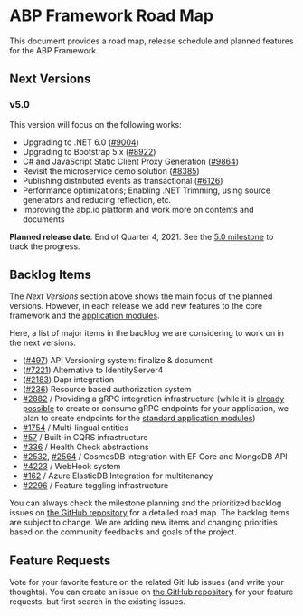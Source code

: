 ﻿# ABP Framework Road Map

This document provides a road map, release schedule and planned features for the ABP Framework.

## Next Versions

### v5.0

This version will focus on the following works:

* Upgrading to .NET 6.0 ([#9004](https://github.com/abpframework/abp/issues/9004))
* Upgrading to Bootstrap 5.x ([#8922](https://github.com/abpframework/abp/issues/8922))
* C# and JavaScript Static Client Proxy Generation ([#9864](https://github.com/abpframework/abp/issues/9864))
* Revisit the microservice demo solution ([#8385](https://github.com/abpframework/abp/issues/8385))
* Publishing distributed events as transactional ([#6126](https://github.com/abpframework/abp/issues/6126))
* Performance optimizations; Enabling .NET Trimming, using source generators and reducing reflection, etc.
* Improving the abp.io platform and work more on contents and documents

**Planned release date**: End of Quarter 4, 2021. See the [5.0 milestone](https://github.com/abpframework/abp/milestone/51) to track the progress.

## Backlog Items

The *Next Versions* section above shows the main focus of the planned versions. However, in each release we add new features to the core framework and the [application modules](Modules/Index.md).

Here, a list of major items in the backlog we are considering to work on in the next versions.

* ([#497](https://github.com/abpframework/abp/issues/497)) API Versioning system: finalize & document
* ([#7221](https://github.com/abpframework/abp/issues/7221)) Alternative to IdentityServer4
* ([#2183](https://github.com/abpframework/abp/issues/2183)) Dapr integration
* ([#236](https://github.com/abpframework/abp/issues/236)) Resource based authorization system
* [#2882](https://github.com/abpframework/abp/issues/2882) / Providing a gRPC integration infrastructure (while it is [already possible](https://github.com/abpframework/abp-samples/tree/master/GrpcDemo) to create or consume gRPC endpoints for your application, we plan to create endpoints for the [standard application modules](https://docs.abp.io/en/abp/latest/Modules/Index))
* [#1754](https://github.com/abpframework/abp/issues/1754) / Multi-lingual entities
* [#57](https://github.com/abpframework/abp/issues/57) / Built-in CQRS infrastructure
* [#336](https://github.com/abpframework/abp/issues/336) / Health Check abstractions
* [#2532](https://github.com/abpframework/abp/issues/2532), [#2564](https://github.com/abpframework/abp/issues/2465) / CosmosDB integration with EF Core and MongoDB API
* [#4223](https://github.com/abpframework/abp/issues/4223) / WebHook system
* [#162](https://github.com/abpframework/abp/issues/162) / Azure ElasticDB Integration for multitenancy
* [#2296](https://github.com/abpframework/abp/issues/2296) / Feature toggling infrastructure

You can always check the milestone planning and the prioritized backlog issues on [the GitHub repository](https://github.com/abpframework/abp/milestones) for a detailed road map. The backlog items are subject to change. We are adding new items and changing priorities based on the community feedbacks and goals of the project.

## Feature Requests

Vote for your favorite feature on the related GitHub issues (and write your thoughts). You can create an issue on [the GitHub repository](https://github.com/abpframework/abp) for your feature requests, but first search in the existing issues.

